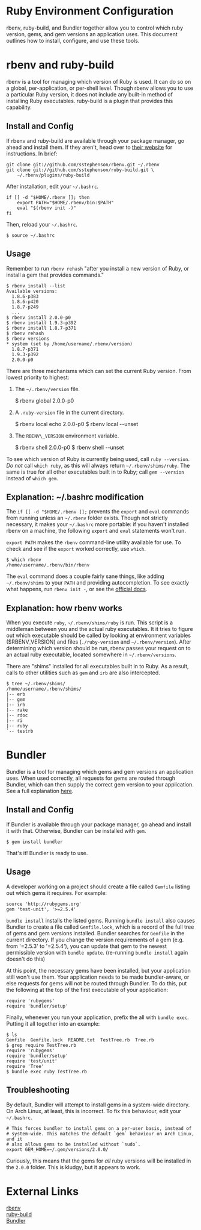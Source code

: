 Ruby Environment Configuration
==============================

rbenv, ruby-build, and Bundler together allow you to control which ruby
version, gems, and gem versions an application uses. This document outlines how
to install, configure, and use these tools.

rbenv and ruby-build
====================

rbenv is a tool for managing which version of Ruby is used. It can do so on a
global, per-application, or per-shell level. Though rbenv allows you to use a
particular Ruby version, it does not include any built-in method of installing
Ruby executables. ruby-build is a plugin that provides this capability.

Install and Config
------------------

If rbenv and ruby-build are available through your package manager, go ahead
and install them. If they aren't, head over to [their
website][rbenv] for instructions. In brief:

    git clone git://github.com/sstephenson/rbenv.git ~/.rbenv
    git clone git://github.com/sstephenson/ruby-build.git \
        ~/.rbenv/plugins/ruby-build

After installation, edit your `~/.bashrc`.

    if [[ -d "$HOME/.rbenv ]]; then
        export PATH="$HOME/.rbenv/bin:$PATH"
        eval "$(rbenv init -)"
    fi

Then, reload your `~/.bashrc`.

    $ source ~/.bashrc

Usage
-----

Remember to run `rbenv rehash` "after you install a new version of Ruby, or
install a gem that provides commands."

    $ rbenv install --list
    Available versions:
      1.8.6-p383
      1.8.6-p420
      1.8.7-p249
      ...
    $ rbenv install 2.0.0-p0
    $ rbenv install 1.9.3-p392
    $ rbenv install 1.8.7-p371
    $ rbenv rehash
    $ rbenv versions
    * system (set by /home/username/.rbenv/version)
      1.8.7-p371
      1.9.3-p392
      2.0.0-p0

There are three mechanisms which can set the current Ruby version. From lowest
priority to highest:

1. The `~/.rbenv/version` file.

    $ rbenv global 2.0.0-p0

2. A `.ruby-version` file in the current directory.

    $ rbenv local echo 2.0.0-p0
    $ rbenv local --unset

3. The `RBENV\_VERSION` environment variable.

    $ rbenv shell 2.0.0-p0
    $ rbenv shell --unset

To see which version of Ruby is currently being used, call `ruby --version`.
*Do not* call `which ruby`, as this will always return `~/.rbenv/shims/ruby`.
The same is true for all other executables built in to Ruby; call `gem
--version` instead of `which gem`.

Explanation: ~/.bashrc modification
-----------------------------------

The `if [[ -d "$HOME/.rbenv ]];` prevents the `export` and `eval` commands from
running unless an `~/.rbenv` folder exists. Though not strictly necessary, it
makes your `~/.bashrc` more portable: if you haven't installed rbenv on a
machine, the following `export` and `eval` statements won't run.

`export PATH` makes the `rbenv` command-line utility available for use. To
check and see if the `export` worked correctly, use `which`.

    $ which rbenv
    /home/username/.rbenv/bin/rbenv

The `eval` command does a couple fairly sane things, like adding
`~/.rbenv/shims` to your `PATH` and providing autocompletion. To see exactly
what happens, run `rbenv init -`, or see the [official docs][rbenv].

Explanation: how rbenv works
----------------------------

When you execute `ruby`, `~/.rbenv/shims/ruby` is run. This script is a
middleman between you and the actual ruby executables. It  it tries to figure
out which executable should be called by looking at environment variables
($RBENV\_VERSION) and files (`./ruby-version` and `~/.rbenv/version`). After
determining which version should be run, rbenv passes your request on to an
actual ruby executable, located somewhere in `~/.rbenv/versions`.

There are "shims" installed for all executables built in to Ruby. As a result,
calls to other utilities such as `gem` and `irb` are also intercepted.

    $ tree ~/.rbenv/shims/
    /home/username/.rbenv/shims/
    |-- erb
    |-- gem
    |-- irb
    |-- rake
    |-- rdoc
    |-- ri
    |-- ruby
    `-- testrb

Bundler
=======

Bundler is a tool for managing which gems and gem versions an application uses.
When used correctly, all requests for gems are routed through Bundler, which
can then supply the correct gem version to your application. See a full
explanation [here](http://gembundler.com/v1.3/rationale.html).

Install and Config
------------------

If Bundler is available through your package manager, go ahead and install it
with that. Otherwise, Bundler can be installed with `gem`.

    $ gem install bundler

That's it! Bundler is ready to use.

Usage
-----

A developer working on a project should create a file called `Gemfile` listing
out which gems it requires. For example:

    source 'http://rubygems.org'
    gem 'test-unit', '>=2.5.4'

`bundle install` installs the listed gems. Running `bundle install` also causes
Bundler to create a file called `Gemfile.lock`, which is a record of the full
tree of gems and gem versions installed. Bundler searches for `Gemfile` in the
current directory. If you change the version requirements of a gem (e.g. from
'=2.5.3' to '=2.5.4'), you can update that gem to the newest permissible
version with `bundle update`. (re-running `bundle install` again doesn't do
this) 

At this point, the necessary gems have been installed, but your application
still won't use them. Your application needs to be made bundler-aware, or else
requests for gems will not be routed through Bundler. To do this, put the
following at the top of the first executable of your application:

    require 'rubygems'
    require 'bundler/setup'

Finally, whenever you run your application, prefix the all with `bundle exec`.
Putting it all together into an example:

    $ ls
    Gemfile  Gemfile.lock  README.txt  TestTree.rb  Tree.rb
    $ grep require TestTree.rb
    require 'rubygems'
    require 'bundler/setup'
    require 'test/unit'
    require 'Tree'
    $ bundle exec ruby TestTree.rb

Troubleshooting
---------------

By default, Bundler will attempt to install gems in a system-wide directory. On
Arch Linux, at least, this is incorrect. To fix this behaviour, edit your
`~/.bashrc`.

    # This forces bundler to install gems on a per-user basis, instead of
    # system-wide. This matches the default `gem` behaviour on Arch Linux, and it
    # also allows gems to be installed without `sudo`.
    export GEM_HOME=~/.gem/versions/2.0.0/

Curiously, this means that the gems for _all_ ruby versions will be installed
in the `2.0.0` folder. This is kludgy, but it appears to work.

External Links
==============

[rbenv][]  
[ruby-build][]  
[Bundler][]  

[rbenv]: http://rbenv.org/
[ruby-build]: https://github.com/sstephenson/ruby-build  
[Bundler]: http://gembundler.com/  
